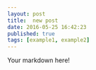 ```yaml
---
layout: post
title:  new post
date: 2016-05-25 16:42:23
published: true
tags: [example1, example2]
---
```


Your markdown here!


